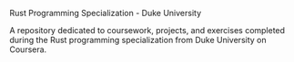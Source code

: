 Rust Programming Specialization - Duke University

A repository dedicated to coursework, projects, and exercises completed during the Rust programming specialization from Duke University on Coursera.


